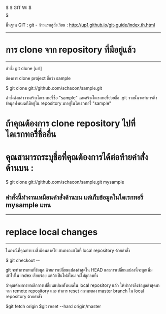 $$$$$$$$$$$$$$$$$$$$$$$$$
$       GIT WI          $
$$$$$$$$$$$$$$$$$$$$$$$$$

พื้นฐาน GIT :
git - ก้าวแรกสู่สังเวียน : http://up1.github.io/git-guide/index.th.html

--------------------------------------------------------------------------------
# การ clone จาก repository ที่มีอยู่แล้ว #
--------------------------------------------------------------------------------
คำสั่ง git clone [url]

ต้องการ clone project ชื่อว่า sample

$ git clone git://github.com/schacon/sample.git

คำสั่งดังกล่าวจะสร้างไดเรกทอรี่ชื่อ "sample"
และสร้างไดเรกทอรี่ย่อยชื่อ .git จากนั้นจะทำการดึงข้อมูลทั้งหมดทีมีอยู่ใน repository
มาอยู่ในไดเรกทอรี่ "sample"

# ถ้าคุณต้องการ clone repository ไปที่ไดเรกทอรี่ชื่ออื่น
# คุณสามารถระบุชื่อที่คุณต้องการได้ต่อท้ายคำสั่งด้านบน :

$ git clone git://github.com/schacon/sample.git mysample

คำสั่งนี้ทำงานเหมือนคำสั่งด้านบน แต่เก็บข้อมูลในไดเรกทอรี่ mysample แทน
--------------------------------------------------------------------------------

--------------------------------------------------------------------------------
# replace local changes #
--------------------------------------------------------------------------------
ในกรณีที่คุณทำบางสิ่งผิดพลาดไป สามารถแก้ไขที่ local repository ด้วยคำสั่ง

$ git checkout -- <filename>

git จะทำการแทนที่ข้อมูล ด้วยการเปลี่ยนแปลงล่าสุดใน HEAD และการเปลี่ยนแปลงนี้จะถูกเพิ่มเข้าไปใน index เรียบร้อย
แต่ถ้าเป็นไฟล์ใหม่ จะไม่ถูกลบทิ้ง

ถ้าคุณต้องการยกเลิกการเปลี่ยนแปลงทั้งหมดใน local repository แล้ว
ให้ทำการดึงข้อมูลล่าสุดมาจาก remote repository และ
ทำการ reset สถานะของ master branch ใน local repository ด้วยคำสั่ง

$git fetch origin
$git reset --hard origin/master
